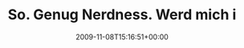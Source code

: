 ---
retweeted: false
source: <a href="http://twitter.com" rel="nofollow">Twitter Web Client</a>
entities:
  hashtags: []
  symbols: []
  user_mentions: []
  urls: []
display_text_range:
- '0'
- '101'
favorite_count: '1'
id_str: '5533459208'
truncated: false
retweet_count: '0'
id: '5533459208'
created_at: Sun Nov 08 15:16:51 +0000 2009
favorited: false
full_text: So. Genug Nerdness. Werd mich in den nächsten Tagen mit Linolschnitt beschäftigen
  und davon twittern.
lang: de
tags:
- pesos:twitter
date: '2009-11-08T15:16:51+00:00'
src: https://twitter.com/bascht/status/5533459208
original_url: https://twitter.com/bascht/status/5533459208
type: twitter_tweet
text: So. Genug Nerdness. Werd mich in den nächsten Tagen mit Linolschnitt beschäftigen
  und davon twittern.
title: So. Genug Nerdness. Werd mich i

---
